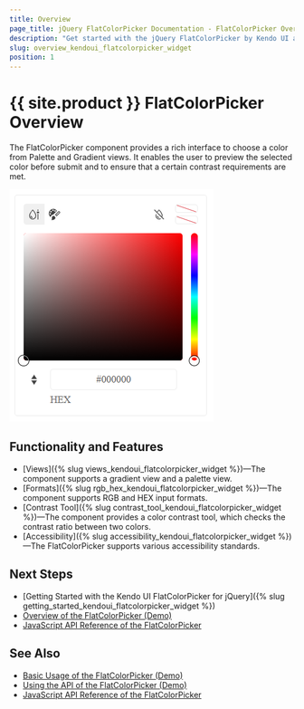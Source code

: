 ```yaml
---
title: Overview
page_title: jQuery FlatColorPicker Documentation - FlatColorPicker Overview
description: "Get started with the jQuery FlatColorPicker by Kendo UI and learn how to create, initialize, and enable the component."
slug: overview_kendoui_flatcolorpicker_widget
position: 1
---
```


# {{ site.product }} FlatColorPicker Overview

The FlatColorPicker component provides a rich interface to choose a color from Palette and Gradient views. It enables the user to preview the selected color before submit and to ensure that a certain contrast requirements are met.

![Kendo UI for jQuery FlatColorPicker with Basic Configuration](basic-flatcolorpicker.png)

## Functionality and Features

* [Views]({% slug views_kendoui_flatcolorpicker_widget %})&mdash;The component supports a gradient view and a palette view.
* [Formats]({% slug rgb_hex_kendoui_flatcolorpicker_widget %})&mdash;The component supports RGB and HEX input formats.
* [Contrast Tool]({% slug contrast_tool_kendoui_flatcolorpicker_widget %})&mdash;The component provides a color contrast tool, which checks the contrast ratio between two colors.
* [Accessibility]({% slug accessibility_kendoui_flatcolorpicker_widget %})&mdash;The FlatColorPicker supports various accessibility standards.

## Next Steps 

* [Getting Started with the Kendo UI FlatColorPicker for jQuery]({% slug getting_started_kendoui_flatcolorpicker_widget %})
* [Overview of the FlatColorPicker (Demo)](https://demos.telerik.com/kendo-ui/flatcolorpicker/index)
* [JavaScript API Reference of the FlatColorPicker](/api/javascript/ui/flatcolorpicker)

## See Also

* [Basic Usage of the FlatColorPicker (Demo)](https://demos.telerik.com/kendo-ui/flatcolorpicker/index)
* [Using the API of the FlatColorPicker (Demo)](https://demos.telerik.com/kendo-ui/flatcolorpicker/api)
* [JavaScript API Reference of the FlatColorPicker](/api/javascript/ui/flatcolorpicker)
